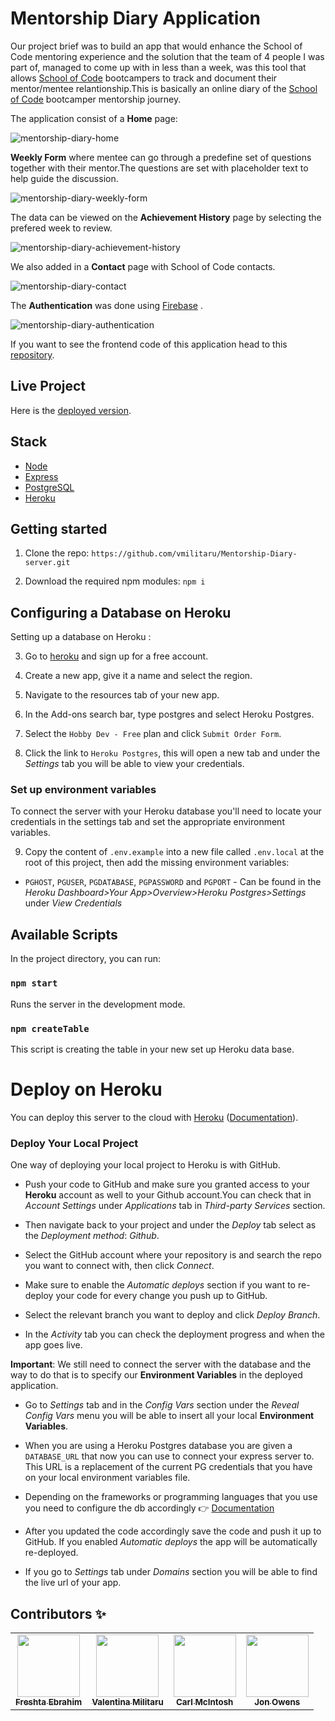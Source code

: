 # Mentorship Diary Application 

Our project brief was to build an app that would enhance the School of Code mentoring experience and the solution that the team of 4 people I was part of, managed to come up with in less than a week, was this tool that allows [School of Code](https://www.schoolofcode.co.uk/) bootcampers to track and document their mentor/mentee relantionship.This is basically an online diary of the [School of Code](https://www.schoolofcode.co.uk/) bootcamper mentorship journey.

The application consist of a **Home** page:

![mentorship-diary-home](https://user-images.githubusercontent.com/70764326/106596359-cad7eb00-654c-11eb-934f-35e732037fdf.png)

**Weekly Form** where mentee can go through a predefine set of questions together with their mentor.The questions are set with placeholder text to help guide the discussion. 

![mentorship-diary-weekly-form](https://user-images.githubusercontent.com/70764326/106596972-a9c3ca00-654d-11eb-91ce-7102d9c0c75f.png)

The data can be viewed on the **Achievement History** page by selecting the prefered week to review.

![mentorship-diary-achievement-history](https://user-images.githubusercontent.com/70764326/106597157-edb6cf00-654d-11eb-9ddc-61c80685a7ec.png)

We also added in a **Contact** page with School of Code contacts.

![mentorship-diary-contact](https://user-images.githubusercontent.com/70764326/106598206-5488b800-654f-11eb-8448-6a128e75d20d.png)

The **Authentication** was done using [Firebase](https://firebase.google.com/) .

![mentorship-diary-authentication](https://user-images.githubusercontent.com/70764326/106597795-d0cecb80-654e-11eb-9002-1daae449b413.png)


If you want to see the frontend code of this application head to this [repository](https://github.com/vmilitaru/Mentorship-Diary-client.git).

## Live Project

Here is the [deployed version](https://mentorship-diary.netlify.app/).

## Stack

- [Node](https://nodejs.org/en/)
- [Express](https://expressjs.com/)
- [PostgreSQL](https://www.postgresql.org/)
- [Heroku](https://www.heroku.com/)

## Getting started

1. Clone the repo: `https://github.com/vmilitaru/Mentorship-Diary-server.git`

2. Download the required npm modules: `npm i`

## Configuring a Database on Heroku

Setting up a database on Heroku :

3. Go to [heroku](https://signup.heroku.com/login) and sign up for a free account.

4. Create a new app, give it a name and select the region.

5. Navigate to the resources tab of your new app.

6. In the Add-ons search bar, type postgres and select Heroku Postgres.

7. Select the `Hobby Dev - Free` plan and click `Submit Order Form`.

8. Click the link to `Heroku Postgres`, this will open a new tab and under the _Settings_ tab you will be able to view your credentials.

### Set up environment variables

To connect the server with your Heroku database you'll need to locate your credentials in the settings tab and set the appropriate environment variables.

9. Copy the content of `.env.example` into a new file called `.env.local` at the root of this project, then add the missing environment variables:

  - `PGHOST`, `PGUSER`, `PGDATABASE`, `PGPASSWORD` and `PGPORT` - Can be found in the _Heroku Dashboard>Your App>Overview>Heroku Postgres>Settings_ under _View Credentials_


## Available Scripts

In the project directory, you can run:

### `npm start`

Runs the server in the development mode.

### `npm createTable`

This script is creating the table in your new set up Heroku data base.

# Deploy on Heroku

You can deploy this server to the cloud with [Heroku](https://www.heroku.com/) ([Documentation](https://devcenter.heroku.com/categories/reference#deployment)).

### Deploy Your Local Project 

One way of deploying your local project to Heroku is with GitHub.

- Push your code  to GitHub and make sure you granted access to your **Heroku** account as well to your Github account.You can check that in _Account Settings_ under _Applications_ tab in _Third-party Services_ section. 

- Then navigate back to your project and under the _Deploy_ tab select as the _Deployment method_: _Github_. 

- Select the GitHub account where your repository is and search the repo you want to connect with, then click _Connect_. 

- Make sure to enable the _Automatic deploys_ section if you want to re-deploy your code for every change you push up to GitHub.

- Select the relevant branch you want to deploy and click _Deploy Branch_.

- In the _Activity_ tab you can check the deployment progress and when the app goes live.

**Important**:  We still need to connect the server with the database and the way to do that is to specify our **Environment Variables** in the deployed application. 

- Go to _Settings_ tab and in the _Config Vars_ section under the _Reveal Config Vars_ menu you will be able to insert all your local **Environment Variables**.

- When you are using a Heroku Postgres database you are given a `DATABASE_URL` that now you can use to connect your express server to. This URL is a replacement of the current PG credentials that you have on your local environment variables file. 

- Depending on the frameworks or programming languages that you use you need to configure the  db accordingly 👉 [Documentation](https://devcenter.heroku.com/articles/heroku-postgresql)

- After you updated the code accordingly save the code and push it up to GitHub. If you enabled _Automatic deploys_ the app will be automatically re-deployed.

- If you go to _Settings_ tab under _Domains_ section you will be able to find the live url of your app. 


## Contributors ✨

<table>
  <tr>
    <td align="center"><a href="https://github.com/FreshtaEbrahim"><img src="https://avatars.githubusercontent.com/u/56118343?s=400&u=7db01c710b8ba0ea0f75efbea2f5113a396a839b&v=4" width="100px;" alt=""/><br /><sub><b>Freshta Ebrahim</b></sub></a><br /></td>
    <td align="center"><a href="https://github.com/vmilitaru"><img src="https://avatars0.githubusercontent.com/u/70764326?s=120&v=4" width="100px;" alt=""/><br /><sub><b>Valentina Militaru</b></sub></a><br /></td>
   <td align="center"><a href="https://github.com/cod3rcarl"><img src="https://avatars.githubusercontent.com/u/70280561?s=400&u=423202e286eba513af63e4225e44d6fea8b6475a&v=4" width="100px;" alt=""/><br /><sub><b>Carl McIntosh</b></sub></a><br /></td>
   <td align="center"><a href="https://github.com/Jonowens84"><img src="https://ca.slack-edge.com/T6L933W4X-U01A0GAG4LE-7362c19b41f6-512" width="100px;" alt=""/><br /><sub><b>Jon Owens</b></sub></a><br /></td>
  </tr>
</table>

